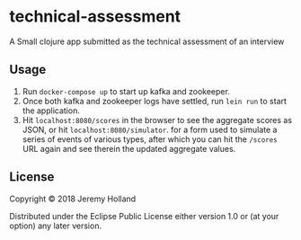 # technical-assessment

A Small clojure app submitted as the technical assessment of an interview

## Usage

1. Run `docker-compose up` to start up kafka and zookeeper.
2. Once both kafka and zookeeper logs have settled, run `lein run` to start the application.
3. Hit `localhost:8080/scores` in the browser to see the aggregate scores as JSON, or hit `localhost:8080/simulator`.
   for a form used to simulate a series of events of various types, after which you can hit the `/scores` URL again and
   see therein the updated aggregate values.

## License

Copyright © 2018 Jeremy Holland

Distributed under the Eclipse Public License either version 1.0 or (at
your option) any later version.
